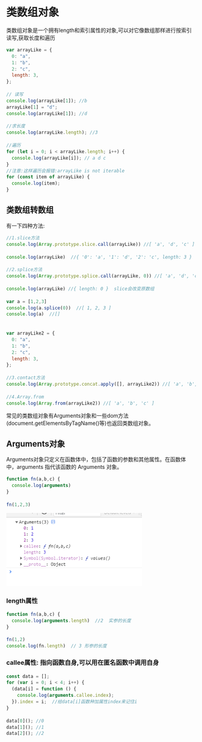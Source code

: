# 类数组对象
类数组对象是一个拥有length和索引属性的对象,可以对它像数组那样进行按索引读写,获取长度和遍历
```js
var arrayLike = {
  0: "a",
  1: "b",
  2: "c",
  length: 3,
};

// 读写
console.log(arrayLike[1]); //b
arrayLike[1] = "d";
console.log(arrayLike[1]); //d

//求长度
console.log(arrayLike.length); //3

//遍历
for (let i = 0; i < arrayLike.length; i++) {
  console.log(arrayLike[i]); // a d c
}
//注意:这样遍历会报错:arrayLike is not iterable
for (const item of arrayLike) {
  console.log(item);
}
```

## 类数组转数组
有一下四种方法:
```js
//1.slice方法
console.log(Array.prototype.slice.call(arrayLike)) //[ 'a', 'd', 'c' ]

console.log(arrayLike)  //{ '0': 'a', '1': 'd', '2': 'c', length: 3 }

//2.splice方法
console.log(Array.prototype.splice.call(arrayLike, 0)) //[ 'a', 'd', 'c' ]

console.log(arrayLike) //{ length: 0 }  slice会改变原数组

var a = [1,2,3]
console.log(a.splice(0))  //[ 1, 2, 3 ]
console.log(a)  //[]


var arrayLike2 = {
  0: "a",
  1: "b",
  2: "c",
  length: 3,
};

//3.contact方法
console.log(Array.prototype.concat.apply([], arrayLike2)) //[ 'a', 'b', 'c' ]

//4.Array.from
console.log(Array.from(arrayLike2)) //[ 'a', 'b', 'c' ]
```
常见的类数组对象有Arguments对象和一些dom方法(document.getElementsByTagName()等)也返回类数组对象。

## Arguments对象
Arguments对象只定义在函数体中，包括了函数的参数和其他属性。在函数体中，arguments 指代该函数的 Arguments 对象。
```js
function fn(a,b,c) {
  console.log(arguments)
}

fn(1,2,3)
```
![](image/16195109836225.png)

### length属性
```js
function fn(a,b,c) {
  console.log(arguments.length)  //2  实参的长度
}

fn(1,2)
console.log(fn.length)  // 3 形参的长度
```

###  callee属性: 指向函数自身,可以用在匿名函数中调用自身
```js
const data = [];
for (var i = 0; i < 4; i++) {
  (data[i] = function () {
    console.log(arguments.callee.index); 
  }).index = i;  //给data[i]函数种加属性index来记住i
}

data[0](); //0
data[1](); //1
data[2](); //2
```
